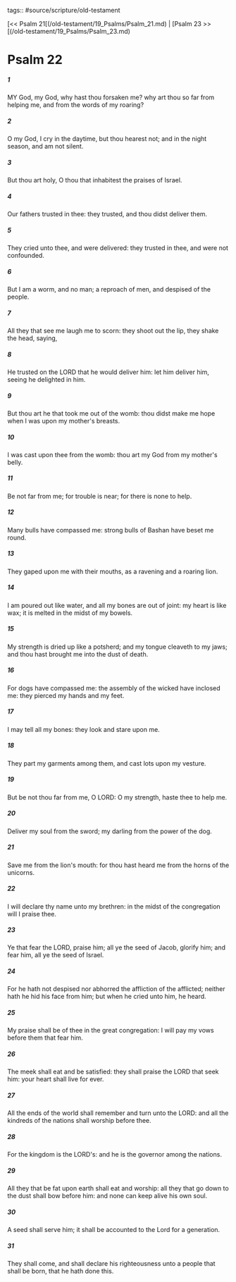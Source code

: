 tags:: #source/scripture/old-testament

[<< Psalm 21[(/old-testament/19_Psalms/Psalm_21.md) | [Psalm 23 >>[(/old-testament/19_Psalms/Psalm_23.md)

# Psalm 22

##### 1

MY God, my God, why hast thou forsaken me? why art thou so far from helping me, and from the words of my roaring?

##### 2

O my God, I cry in the daytime, but thou hearest not; and in the night season, and am not silent.

##### 3

But thou art holy, O thou that inhabitest the praises of Israel.

##### 4

Our fathers trusted in thee: they trusted, and thou didst deliver them.

##### 5

They cried unto thee, and were delivered: they trusted in thee, and were not confounded.

##### 6

But I am a worm, and no man; a reproach of men, and despised of the people.

##### 7

All they that see me laugh me to scorn: they shoot out the lip, they shake the head, saying,

##### 8

He trusted on the LORD that he would deliver him: let him deliver him, seeing he delighted in him.

##### 9

But thou art he that took me out of the womb: thou didst make me hope when I was upon my mother's breasts.

##### 10

I was cast upon thee from the womb: thou art my God from my mother's belly.

##### 11

Be not far from me; for trouble is near; for there is none to help.

##### 12

Many bulls have compassed me: strong bulls of Bashan have beset me round.

##### 13

They gaped upon me with their mouths, as a ravening and a roaring lion.

##### 14

I am poured out like water, and all my bones are out of joint: my heart is like wax; it is melted in the midst of my bowels.

##### 15

My strength is dried up like a potsherd; and my tongue cleaveth to my jaws; and thou hast brought me into the dust of death.

##### 16

For dogs have compassed me: the assembly of the wicked have inclosed me: they pierced my hands and my feet.

##### 17

I may tell all my bones: they look and stare upon me.

##### 18

They part my garments among them, and cast lots upon my vesture.

##### 19

But be not thou far from me, O LORD: O my strength, haste thee to help me.

##### 20

Deliver my soul from the sword; my darling from the power of the dog.

##### 21

Save me from the lion's mouth: for thou hast heard me from the horns of the unicorns.

##### 22

I will declare thy name unto my brethren: in the midst of the congregation will I praise thee.

##### 23

Ye that fear the LORD, praise him; all ye the seed of Jacob, glorify him; and fear him, all ye the seed of Israel.

##### 24

For he hath not despised nor abhorred the affliction of the afflicted; neither hath he hid his face from him; but when he cried unto him, he heard.

##### 25

My praise shall be of thee in the great congregation: I will pay my vows before them that fear him.

##### 26

The meek shall eat and be satisfied: they shall praise the LORD that seek him: your heart shall live for ever.

##### 27

All the ends of the world shall remember and turn unto the LORD: and all the kindreds of the nations shall worship before thee.

##### 28

For the kingdom is the LORD's: and he is the governor among the nations.

##### 29

All they that be fat upon earth shall eat and worship: all they that go down to the dust shall bow before him: and none can keep alive his own soul.

##### 30

A seed shall serve him; it shall be accounted to the Lord for a generation.

##### 31

They shall come, and shall declare his righteousness unto a people that shall be born, that he hath done this.
